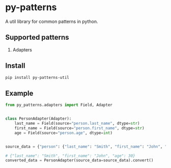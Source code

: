 # py-patterns

A util library for common patterns in python.

## Supported patterns

1. Adapters


## Install
```sh
pip install py-patterns-util
```

## Example

```py
from py_patterns.adapters import Field, Adapter


class PersonAdapter(Adapter):
    last_name = Field(source="person.last_name", dtype=str)
    first_name = Field(source="person.first_name", dtype=str)
    age = Field(source="person.age", dtype=int)


source_data = {"person": {"last_name": "Smith", "first_name": "John", "age": 30}}

# {"last_name": "Smith", "first_name": "John", "age": 30}
converted_data = PersonAdapter(source_data=source_data).convert()
```

